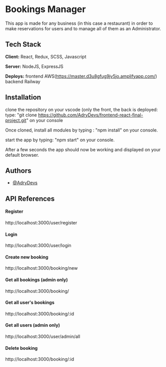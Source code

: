 
# Bookings Manager
This app is made for any business (in this case a restaurant) in order to make reservations for users and to manage all of them as an Administrator.


## Tech Stack

**Client:** React, Redux, SCSS, Javascript

**Server:** NodeJS, ExpressJS

**Deploys:** frontend AWS(https://master.d3u8gfug9jv5jo.amplifyapp.com/) backend Railway


## Installation

clone the repository on your vscode (only the front, the back is deployed:
type: "git clone https://github.com/AdryDevs/frontend-react-final-project.git" on your console

Once cloned, install all modules by typing : "npm install" on your console.

start the app by typing: "npm start" on your console.

After a few seconds the app should now be working and displayed on your default browser.


    
## Authors

- [@AdryDevs](https://github.com/AdryDevs)


## API References

#### Register

http://localhost:3000/user/register

#### Login

http://localhost:3000/user/login

#### Create new booking

http://localhost:3000/booking/new

#### Get all bookings (admin only)

http://localhost:3000/booking/

#### Get all user's bookings

http://localhost:3000/booking/:id

#### Get all users (admin only)

http://localhost:3000/user/admin/all

#### Delete booking

http://localhost:3000/booking/:id









